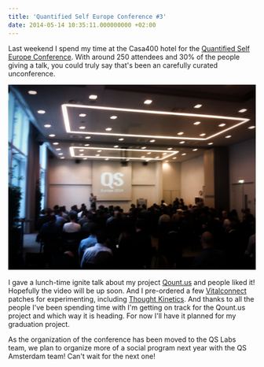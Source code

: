 ```yaml
---
title: 'Quantified Self Europe Conference #3'
date: 2014-05-14 10:35:11.000000000 +02:00
---
```

Last weekend I spend my time at the Casa400 hotel for the [Quantified Self Europe Conference](quantifiedself.com/2014/05/2014-qs-europe-conference/). With around 250 attendees and 30% of the people giving a talk, you could truly say that's been an carefully curated unconference.  

![QS Europe Conference](/img/IMG_2345-1024x764.jpg)

I gave a lunch-time ignite talk about my project [Qount.us](http://qount.us/) and people liked it! Hopefully the video will be up soon. And I pre-ordered a few [Vitalconnect](http://www.vitalconnect.com/) patches for experimenting, including [Thought Kinetics](http://thoughtkinetics.com/). And thanks to all the people I've been spending time with I'm getting on track for the Qount.us project and which way it is heading. For now I'll have it planned for my graduation project.

As the organization of the conference has been moved to the QS Labs team, we plan to organize more of a social program next year with the QS Amsterdam team! Can't wait for the next one!